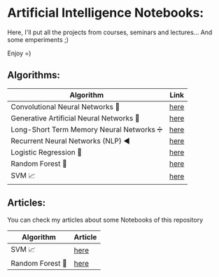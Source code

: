 # Artificial Intelligence Notebooks:
Here, I'll put all the projects from courses, seminars and lectures... And some emperiments ;)

Enjoy =)

## Algorithms:

| Algorithm  |  Link  |
| ------------------- | ------------------- |
|  Convolutional Neural Networks 🧠 |  [here](https://github.com/gabrielmayers/ai-notebooks/blob/master/CNN_MNIST_Hardwritten.ipynb) |
|  Generative Artificial Neural Networks 🎨 |  [here](https://github.com/gabrielmayers/ai-notebooks/blob/master/MNIST_DCGAN.ipynb) |
|  Long-Short Term Memory Neural Networks ➗ |  [here](https://github.com/gabrielmayers/ai-notebooks/blob/master/Model-Toxic-Competition.ipynb) |
|  Recurrent Neural Networks (NLP) ◀️ |  [here](https://github.com/gabrielmayers/ai-notebooks/blob/master/AmazonYelpReviews_SentimentAnalysis.ipynb) |
|  Logistic Regression 🏪 |  [here](https://github.com/gabrielmayers/ai-notebooks/blob/master/Logistic_Regression_Twitter_Kaggle_Challenge.ipynb) |
|  Random Forest 🌳 |  [here](https://github.com/gabrielmayers/ai-notebooks/blob/master/Random_Forest_Wine.ipynb) |
|  SVM 📈 |  [here](https://github.com/gabrielmayers/ai-notebooks/blob/master/SVM_Breast_Cancer.ipynb) |

## Articles:

You can check my articles about some Notebooks of this repository

| Algorithm  |  Article  |
| ------------------- | ------------------- |
|  SVM 📈 |  [here](https://medium.com/analytics-vidhya/classifying-malignant-or-benignant-breast-cancer-using-svm-fe36f139dd21) |
|  Random Forest 🌳 |  [here](https://medium.com/analytics-vidhya/wine-and-machine-learning-efec11cd4d69) |

